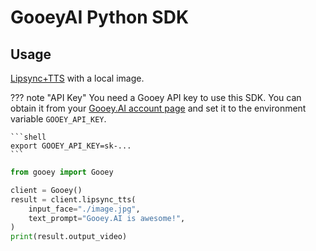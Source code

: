 # GooeyAI Python SDK

## Usage

[Lipsync+TTS](https://gooey.ai/LipsyncTTS) with a local image.

??? note "API Key"
    You need a Gooey API key to use this SDK. You can obtain it
    from your [Gooey.AI account page](https://gooey.ai/account/api-keys)
    and set it to the environment variable `GOOEY_API_KEY`.

    ```shell
    export GOOEY_API_KEY=sk-...
    ```

```python
from gooey import Gooey

client = Gooey()
result = client.lipsync_tts(
    input_face="./image.jpg",
    text_prompt="Gooey.AI is awesome!",
)
print(result.output_video)
```
